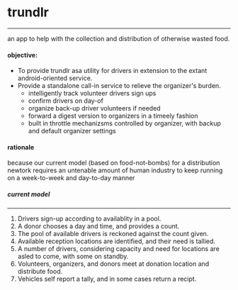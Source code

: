 # trundlr
----

an app to help with the collection and distribution of otherwise wasted food.

#### objective:
  * To provide trundlr asa utility for drivers in extension to the extant android-oriented service.
  * Provide a standalone call-in service to relieve the organizer's burden.
    * intelligently track volunteer drivers sign ups
    * confirm drivers on day-of
    * organize back-up driver volunteers if needed
    * forward a digest version to organizers in a timeely fashion
    * built in throttle mechanizsms controlled by organizer, with backup and default organizer settings

#### rationale
because our current model (based on food-not-bombs) for a distribution newtork requires an untenable amount of human industry to keep running on a week-to-week and day-to-day manner
##### current model
----
1. Drivers sign-up according to availablity in a pool.
2. A donor chooses a day and time, and provides a count.
3. The pool of available drivers is reckoned against the count given.
4. Available reception locations are identified, and their need is tallied.
5. A number of drivers, considering capacity and need for locations are asled to come, with some on standby.
6. Volunteers, organizers, and donors meet at donation location and distribute food.
7. Vehicles self report a tally, and in some cases return a recipt.

